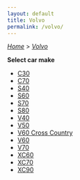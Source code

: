 ```yaml
---
layout: default
title: Volvo
permalink: /volvo/
---
```

[*Home*](/) > [*Volvo*](/volvo/)

**Select car make**

- [C30](/volvo/c30/)
- [C70](/volvo/c70/)
- [S40](/volvo/s40/)
- [S60](/volvo/s60/)
- [S70](/volvo/s70/)
- [S80](/volvo/s80/)
- [V40](/volvo/v40/)
- [V50](/volvo/v50/)
- [V60 Cross Country](/volvo/v60-cross-country/)
- [V60](/volvo/v60/)
- [V70](/volvo/v70/)
- [XC60](/volvo/xc60/)
- [XC70](/volvo/xc70/)
- [XC90](/volvo/xc90/)
